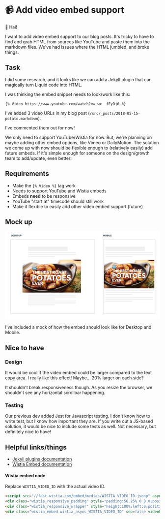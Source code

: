 # 📹 Add video embed support

👋 Hai!

I want to add video embed support to our blog posts. It's tricky to have to find and grab HTML from sources like YouTube and paste them into the markdown files. We've had issues where the HTML jumbled, and broke things.


## Task

I did some research, and it looks like we can add a Jekyll plugin that can magically turn Liquid code into HTML.

I was thinking the embed snippet needs to look/work like this:

```
{% Video https://www.youtube.com/watch?v=_wx__fEyDj0 %}
```

I've added 3 video URLs in my blog post (`/src/_posts/2018-05-15-potato.markdown`).

I've commented them out for now!

We only need to support YouTube/Wistia for now. But, we're planning on maybe adding other embed options, like Vimeo or DailyMotion. The solution we come up with now should be flexible enough to (relatively easily) add future embeds. If it's simple enough for someone on the design/growth team to add/update, even better!


## Requirements
* Make the `{% Video %}` tag work
* Needs to support YouTube and Wistia embeds
* Embeds **need** to be responsive
* YouTube "start at" timecode should still work
* Make it flexible to easily add other video embed support (future)



## Mock up

![mockup](./images/video-embed-mockup.png)

I've included a mock of how the embed should look like for Desktop and Mobile.



## Nice to have

### Design

It would be cool if the video embed could be larger compared to the text copy area. I really like this effect! Maybe… 20% larger on each side?

It shouldn't break responsiveness though. As you resize the browser, we shouldn't see any horizontal scrollbar happening.


### Testing

Our previous dev added Jest for Javascript testing. I don't know how to write test, but I know how important they are. If you write out a JS-based solution, it would be nice to include some tests as well. Not necessary, but definitely nice to have!


## Helpful links/things

* [Jekyll plugins documentation](https://jekyllrb.com/docs/plugins/)
* [Wistia Embed documentation](https://wistia.com/support/developers/async-embeds)


#### Wistia embed code

Replace `WISTIA_VIDEO_ID` with the actual video ID.

```html
<script src="//fast.wistia.com/embed/medias/WISTIA_VIDEO_ID.jsonp" async></script>
<div class="wistia_responsive_padding" style="padding:56.25% 0 0 0;position:relative;">
<div class="wistia_responsive_wrapper" style="height:100%;left:0;position:absolute;top:0;width:100%;">
<div class="wistia_embed wistia_async_WISTIA_VIDEO_ID" seo=false videoFoam=true" style="height:100%;width:100%">&nbsp;</div></div></div>
```
